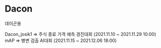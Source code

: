 # Dacon


데이곤용


Dacon_josik1 => 주식 종료 가격 예측 경진대회 (2021.11.10 ~ 2021.11.29 10:00)
mAP => 병변 검출 AI대회 (2021.11.15 ~ 2021.12.06 18:00)




